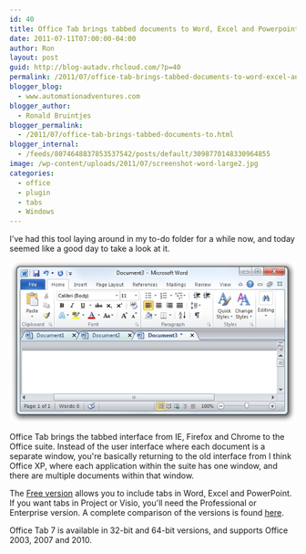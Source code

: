 ```yaml
---
id: 40
title: Office Tab brings tabbed documents to Word, Excel and Powerpoint
date: 2011-07-11T07:00:00-04:00
author: Ron
layout: post
guid: http://blog-autadv.rhcloud.com/?p=40
permalink: /2011/07/office-tab-brings-tabbed-documents-to-word-excel-and-powerpoint.html
blogger_blog:
  - www.automationadventures.com
blogger_author:
  - Ronald Bruintjes
blogger_permalink:
  - /2011/07/office-tab-brings-tabbed-documents-to.html
blogger_internal:
  - /feeds/8074648837853537542/posts/default/3098770148330964855
image: /wp-content/uploads/2011/07/screenshot-word-large2.jpg
categories:
  - office
  - plugin
  - tabs
  - Windows
---
```

I've had this tool laying around in my to-do folder for a while now, and today seemed like a good day to take a look at it.

![](/wp-content/uploads/2011/07/screenshot-word-large2.jpg)

Office Tab brings the tabbed interface from IE, Firefox and Chrome to the Office suite. Instead of the user interface where each document is a separate window, you're basically returning to the old interface from I think Office XP, where each application within the suite has one window, and there are multiple documents within that window.

The [Free version](http://www.extendoffice.com/download/office-tab-free-edition.html) allows you to include tabs in Word, Excel and PowerPoint. If you want tabs in Project or Visio, you'll need the Professional or Enterprise version. A complete comparison of the versions is found [here](http://www.extendoffice.com/product/office-tab.html).

Office Tab 7 is available in 32-bit and 64-bit versions, and supports Office 2003, 2007 and 2010.